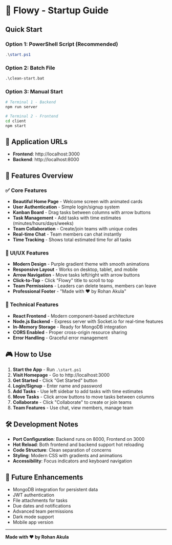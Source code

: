 # 🚀 Flowy - Startup Guide

## Quick Start

### Option 1: PowerShell Script (Recommended)

```powershell
.\start.ps1
```

### Option 2: Batch File

```cmd
.\clean-start.bat
```

### Option 3: Manual Start

```bash
# Terminal 1 - Backend
npm run server

# Terminal 2 - Frontend
cd client
npm start
```

## 📍 Application URLs

- **Frontend**: http://localhost:3000
- **Backend**: http://localhost:8000

## 🎯 Features Overview

### ✅ Core Features

- **Beautiful Home Page** - Welcome screen with animated cards
- **User Authentication** - Simple login/signup system
- **Kanban Board** - Drag tasks between columns with arrow buttons
- **Task Management** - Add tasks with time estimates (minutes/hours/days/weeks)
- **Team Collaboration** - Create/join teams with unique codes
- **Real-time Chat** - Team members can chat instantly
- **Time Tracking** - Shows total estimated time for all tasks

### 🎨 UI/UX Features

- **Modern Design** - Purple gradient theme with smooth animations
- **Responsive Layout** - Works on desktop, tablet, and mobile
- **Arrow Navigation** - Move tasks left/right with arrow buttons
- **Click-to-Top** - Click "Flowy" title to scroll to top
- **Team Permissions** - Leaders can delete teams, members can leave
- **Professional Footer** - "Made with ❤️ by Rohan Akula"

### 🔧 Technical Features

- **React Frontend** - Modern component-based architecture
- **Node.js Backend** - Express server with Socket.io for real-time features
- **In-Memory Storage** - Ready for MongoDB integration
- **CORS Enabled** - Proper cross-origin resource sharing
- **Error Handling** - Graceful error management

## 🎮 How to Use

1. **Start the App** - Run `.\start.ps1`
2. **Visit Homepage** - Go to http://localhost:3000
3. **Get Started** - Click "Get Started" button
4. **Login/Signup** - Enter name and password
5. **Add Tasks** - Use left sidebar to add tasks with time estimates
6. **Move Tasks** - Click arrow buttons to move tasks between columns
7. **Collaborate** - Click "Collaborate" to create or join teams
8. **Team Features** - Use chat, view members, manage team

## 🛠️ Development Notes

- **Port Configuration**: Backend runs on 8000, Frontend on 3000
- **Hot Reload**: Both frontend and backend support hot reloading
- **Code Structure**: Clean separation of concerns
- **Styling**: Modern CSS with gradients and animations
- **Accessibility**: Focus indicators and keyboard navigation

## 🔮 Future Enhancements

- MongoDB integration for persistent data
- JWT authentication
- File attachments for tasks
- Due dates and notifications
- Advanced team permissions
- Dark mode support
- Mobile app version

---

**Made with ❤️ by Rohan Akula**

